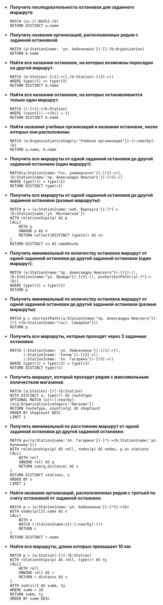 ﻿
-   **Получить последовательность остановок для заданного маршрута**:
    ```
    MATCH (a)-[r:BUS5]-(b)
    RETURN DISTINCT a.name
    
    ```
    
-   **Получить названия организаций, расположенных рядом с заданной остановкой**:
    ```
    MATCH (a:Station{name: 'ул. Хейкконена'})-[]-(b:Organization)
    RETURN b.name
    
    ```
    
-   **Найти все названия остановок, на которых возможны пересадки на другой маршрут**:
    ```
    MATCH (b:Station)-[r1]->(),(b:Station)-[r2]->()
    WHERE type(r1) <> type(r2)
    RETURN DISTINCT b.name
    
    ```
    
-   **Найти все названия остановок, на которых останавливается только один маршрут**:
    ```
    MATCH ()-[r1]->(b:Station)
    WHERE (count{()-->(b)} = 1)
    RETURN DISTINCT b.name
    
    ```
    
-   **Найти названия учебных организаций и названия остановок, около которых они расположены**:
    ```
    MATCH (a:Organization{category:"Учебная организация"})-[r:nearby]-(b)
    RETURN a.name, b.name
    
    ```
    
-   **Получить все маршруты от одной заданной остановки до другой заданной остановки (один маршрут)**:
    ```
    MATCH(a:Station{name:'Гос. университет'})-[r1]->(),(b:Station{name:'пр. Александра Невского'})-[r2]-() 
    WHERE type(r1) = type(r2) 
    RETURN DISTINCT type(r1)
    
    ```
    
-   **Получить все маршруты от одной заданной остановки до другой заданной остановки (разные маршруты)**:
    ```
    MATCH p = (a:Station{name:'наб. Варкауса'})-[*]->(b:Station{name:'ул. Московская'}) 
    WITH relationships(p) AS p
    CALL{
        WITH p
        UNWIND p AS n
        RETURN collect(DISTINCT type(n)) AS cn 
    }
    RETURN DISTINCT cn AS nameRoute
    
    ```
    
-   **Получить минимальный по количеству остановок маршрут от одной заданной остановки до другой заданной остановки (один маршрут)**:
    ```
    MATCH (a:Station{name:"пр. Александра Невского"})-[r1]-(), (b:Station{name:"ул. Правды"})-[r2]-(), p=shortestPath((a)-[*]->(b))
    WHERE type(r1) = type(r2) 
    RETURN p
    
    ```
    
-   **Получить минимальный по количеству остановок маршрут от одной заданной остановки до другой заданной остановки (разные маршруты)**:
    ```
    MATCH p = shortestPath((a:Station{name:"пр. Александра Невского"})-[*]->(b:Station{name:"гост. Северная"}))
    RETURN p
    
    ```
    
-   **Получить все маршруты, которые проходят через 3 заданные остановки**:
    ```
    MATCH (:Station{name: 'ул. Хейкконена'})-[r1]->(), 
          (:Station{name: 'Сигма'})-[r2]->(), 
          (:Station{name: 'пл. Гагарина'})-[r3]->() 
    WHERE type(r1) = type(r2) = type(r3) 
    RETURN DISTINCT type(r1)
    
    ```
    
-   **Получить маршрут, который проходит рядом с максимальным количеством магазинов**:
    ```
	MATCH (a:Station)-[r]-(b:Station)
	WITH DISTINCT a, type(r) AS routeType
	OPTIONAL MATCH (a)<-[:nearby]-(org:Organization{category:'Магазин'})
	RETURN routeType, count(org) AS shopCount
	ORDER BY shopCount DESC
	LIMIT 1

    ```
    
-   **Получить минимальный по расстоянию маршрут от одной заданной остановки до другой заданной остановки**:
    ```
    MATCH p=((a:Station{name:'пл. Гагарина'})-[*]->(b:Station{name:'ул. Калинина'}))
    WITH relationships(p) AS rell, nodes(p) AS nodes, p as stations
    CALL{
        WITH rell 
        UNWIND rell AS q
        RETURN sum(q.distance) AS s
    }
    RETURN DISTINCT stations, s
    ORDER BY s
    LIMIT 1
    
    ```
    
-   **Найти названия организаций, расположенных рядом с третьей по счету остановкой от заданной остановки**:
    ```
    MATCH p = (a:Station{name:'ул. Хейкконена'})-[*3]->(b)
    WITH nodes(p)[3].name AS n
    CALL{
        WITH n 
        MATCH (:Station{name:n})-[:nearby]-(r) 
        RETURN r
    }
    RETURN DISTINCT r.name
    
    ```
    
-   **Найти все маршруты, длина которых превышает 10 км**:
    ```
    MATCH p = (a:Station)-[r]-(b:Station)
    WITH relationships(p) AS rell, type(r) AS ty
    CALL{
        WITH rell
        UNWIND rell AS r
        RETURN r.distance AS s
    } 
    WITH sum(s)/2 AS summ, ty
    WHERE summ > 10
    RETURN summ, ty
    ORDER BY summ DESC
    ```
